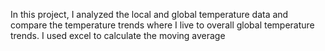 In this project, I analyzed the local and global temperature data and compare the temperature trends 
where I live to overall global temperature trends.
I used excel to calculate the moving average 
